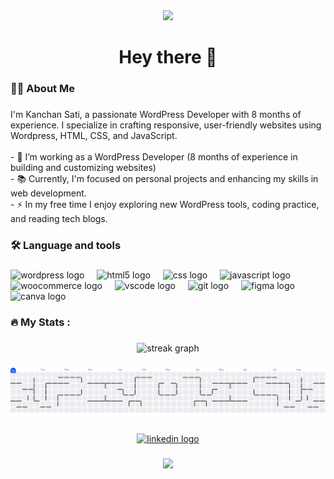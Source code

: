 <div align="center">
  <img height="150" src="https://media.giphy.com/media/M9gbBd9nbDrOTu1Mqx/giphy.gif"  />
</div>

###

<h1 align="center">Hey there 👋</h1>

###

<h3 align="left">👩‍💻  About Me</h3>

###

<p align="left">I'm Kanchan Sati, a passionate WordPress Developer with 8 months of experience. I specialize in crafting responsive, user-friendly websites using Wordpress, HTML, CSS, and JavaScript.<br><br>- 🔭 I’m working as a WordPress Developer (8 months of experience in building and customizing websites)<br>- 📚 Currently, I'm focused on personal projects and enhancing my skills in web development.<br>- ⚡ In my free time I enjoy exploring new WordPress tools, coding practice, and reading tech blogs.</p>

###

<h3 align="left">🛠 Language and tools</h3>

###

<div align="left">
  <img src="https://cdn.jsdelivr.net/gh/devicons/devicon/icons/wordpress/wordpress-original.svg" height="40" alt="wordpress logo"  />
  <img width="12" />
  <img src="https://cdn.jsdelivr.net/gh/devicons/devicon/icons/html5/html5-original.svg" height="40" alt="html5 logo"  />
  <img width="12" />
  <img src="https://cdn.jsdelivr.net/gh/devicons/devicon/icons/css3/css3-original.svg" height="40" alt="css logo"  />
  <img width="12" />
  <img src="https://cdn.jsdelivr.net/gh/devicons/devicon/icons/javascript/javascript-original.svg" height="40" alt="javascript logo"  />
  <img width="12" />
  <img src="https://cdn.jsdelivr.net/gh/devicons/devicon/icons/woocommerce/woocommerce-original.svg" height="40" alt="woocommerce logo"  />
  <img width="12" />
  <img src="https://cdn.jsdelivr.net/gh/devicons/devicon/icons/vscode/vscode-original.svg" height="40" alt="vscode logo"  />
  <img width="12" />
  <img src="https://cdn.jsdelivr.net/gh/devicons/devicon/icons/git/git-original.svg" height="40" alt="git logo"  />
  <img width="12" />
  <img src="https://cdn.jsdelivr.net/gh/devicons/devicon/icons/figma/figma-original.svg" height="40" alt="figma logo"  />
  <img width="12" />
  <img src="https://cdn.jsdelivr.net/gh/devicons/devicon/icons/canva/canva-original.svg" height="40" alt="canva logo"  />
</div>

###

<h3 align="left">🔥   My Stats :</h3>

###

<div align="center">
  <img src="https://streak-stats.demolab.com?user=kanchansati36-ship-it&locale=en&mode=daily&theme=dark&hide_border=false&border_radius=5&order=3" height="220" alt="streak graph"  />
</div>


###

<picture>
  <source media="(prefers-color-scheme: dark)" srcset="https://raw.githubusercontent.com/kanchan-sati/kanchan-sati/main/output/pacman-contribution-graph-dark.svg">
  <source media="(prefers-color-scheme: light)" srcset="https://raw.githubusercontent.com/kanchan-sati/kanchan-sati/main/output/pacman-contribution-graph.svg">
  <img alt="Pacman contribution graph" src="https://raw.githubusercontent.com/kanchan-sati/kanchan-sati/main/output/pacman-contribution-graph.svg">
</picture>

###

<div align="center">
  <a href="https://www.linkedin.com/in/kanchan-sati " target="_blank">
    <img src="https://img.shields.io/static/v1?message=LinkedIn&logo=linkedin&label=&color=0077B5&logoColor=white&labelColor=&style=for-the-badge" height="25" alt="linkedin logo"  />
  </a>
</div>

###

<div align="center">
  <img src="https://visitor-badge.laobi.icu/badge?page_id=kanchansati36-ship-it.kanchansati36-ship-it&"  />
</div>

###
